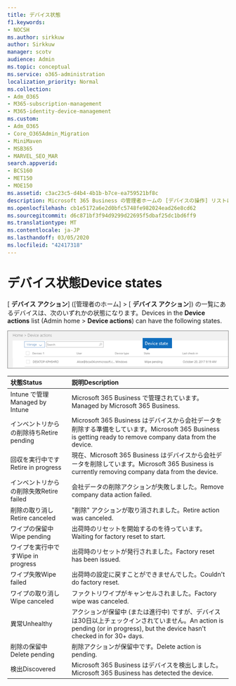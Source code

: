 ```yaml
---
title: デバイス状態
f1.keywords:
- NOCSH
ms.author: sirkkuw
author: Sirkkuw
manager: scotv
audience: Admin
ms.topic: conceptual
ms.service: o365-administration
localization_priority: Normal
ms.collection:
- Adm_O365
- M365-subscription-management
- M365-identity-device-management
ms.custom:
- Adm_O365
- Core_O365Admin_Migration
- MiniMaven
- MSB365
- MARVEL_SEO_MAR
search.appverid:
- BCS160
- MET150
- MOE150
ms.assetid: c3ac23c5-d4b4-4b1b-b7ce-ea759521bf8c
description: Microsoft 365 Business の管理者ホームの [デバイスの操作] リストに表示されるさまざまなデバイスの状態について説明します。
ms.openlocfilehash: cb1e5172a6e2d0bfc5748fe982024ead26e8cd62
ms.sourcegitcommit: d6c871bf3f94d9299d22695f5dbaf25dc1bd6ff9
ms.translationtype: MT
ms.contentlocale: ja-JP
ms.lasthandoff: 03/05/2020
ms.locfileid: "42417318"
---
```

# <a name="device-states"></a><span data-ttu-id="4fc28-103">デバイス状態</span><span class="sxs-lookup"><span data-stu-id="4fc28-103">Device states</span></span>

<span data-ttu-id="4fc28-104">[ **デバイス アクション**] ([管理者のホーム] \> [ **デバイス アクション**]) の一覧にあるデバイスは、次のいずれかの状態になります。</span><span class="sxs-lookup"><span data-stu-id="4fc28-104">Devices in the **Device actions** list (Admin home \> **Device actions**) can have the following states.</span></span>
  
![In the Device actions list, you can see the Devices states.](../media/a621c47e-45d9-4e1a-beb9-c03254d40c1d.png)
  
|<span data-ttu-id="4fc28-106">**状態**</span><span class="sxs-lookup"><span data-stu-id="4fc28-106">**Status**</span></span>|<span data-ttu-id="4fc28-107">**説明**</span><span class="sxs-lookup"><span data-stu-id="4fc28-107">**Description**</span></span>|
|:-----|:-----|
|<span data-ttu-id="4fc28-108">Intune で管理</span><span class="sxs-lookup"><span data-stu-id="4fc28-108">Managed by Intune</span></span>  <br/> |<span data-ttu-id="4fc28-109">Microsoft 365 Business で管理されています。</span><span class="sxs-lookup"><span data-stu-id="4fc28-109">Managed by Microsoft 365 Business.</span></span>  <br/> |
|<span data-ttu-id="4fc28-110">インベントリからの削除待ち</span><span class="sxs-lookup"><span data-stu-id="4fc28-110">Retire pending</span></span>  <br/> |<span data-ttu-id="4fc28-111">Microsoft 365 Business はデバイスから会社データを削除する準備をしています。</span><span class="sxs-lookup"><span data-stu-id="4fc28-111">Microsoft 365 Business is getting ready to remove company data from the device.</span></span>  <br/> |
|<span data-ttu-id="4fc28-112">回収を実行中です</span><span class="sxs-lookup"><span data-stu-id="4fc28-112">Retire in progress</span></span>  <br/> |<span data-ttu-id="4fc28-113">現在、Microsoft 365 Business はデバイスから会社データを削除しています。</span><span class="sxs-lookup"><span data-stu-id="4fc28-113">Microsoft 365 Business is currently removing company data from the device.</span></span>  <br/> |
|<span data-ttu-id="4fc28-114">インベントリからの削除失敗</span><span class="sxs-lookup"><span data-stu-id="4fc28-114">Retire failed</span></span>  <br/> | <span data-ttu-id="4fc28-115">会社データの削除アクションが失敗しました。</span><span class="sxs-lookup"><span data-stu-id="4fc28-115">Remove company data action failed.</span></span>  <br/> |
|<span data-ttu-id="4fc28-116">削除の取り消し</span><span class="sxs-lookup"><span data-stu-id="4fc28-116">Retire canceled</span></span>  <br/> |<span data-ttu-id="4fc28-117">"削除" アクションが取り消されました。</span><span class="sxs-lookup"><span data-stu-id="4fc28-117">Retire action was canceled.</span></span>  <br/> |
|<span data-ttu-id="4fc28-118">ワイプの保留中</span><span class="sxs-lookup"><span data-stu-id="4fc28-118">Wipe pending</span></span>  <br/> |<span data-ttu-id="4fc28-119">出荷時のリセットを開始するのを待っています。</span><span class="sxs-lookup"><span data-stu-id="4fc28-119">Waiting for factory reset to start.</span></span>  <br/> |
|<span data-ttu-id="4fc28-120">ワイプを実行中です</span><span class="sxs-lookup"><span data-stu-id="4fc28-120">Wipe in progress</span></span>  <br/> |<span data-ttu-id="4fc28-121">出荷時のリセットが発行されました。</span><span class="sxs-lookup"><span data-stu-id="4fc28-121">Factory reset has been issued.</span></span>  <br/> |
|<span data-ttu-id="4fc28-122">ワイプ失敗</span><span class="sxs-lookup"><span data-stu-id="4fc28-122">Wipe failed</span></span>  <br/> |<span data-ttu-id="4fc28-123">出荷時の設定に戻すことができませんでした。</span><span class="sxs-lookup"><span data-stu-id="4fc28-123">Couldn't do factory reset.</span></span>  <br/> |
|<span data-ttu-id="4fc28-124">ワイプの取り消し</span><span class="sxs-lookup"><span data-stu-id="4fc28-124">Wipe canceled</span></span>  <br/> |<span data-ttu-id="4fc28-125">ファクトリワイプがキャンセルされました。</span><span class="sxs-lookup"><span data-stu-id="4fc28-125">Factory wipe was canceled.</span></span>  <br/> |
|<span data-ttu-id="4fc28-126">異常</span><span class="sxs-lookup"><span data-stu-id="4fc28-126">Unhealthy</span></span>  <br/> |<span data-ttu-id="4fc28-127">アクションが保留中 (または進行中) ですが、デバイスは30日以上チェックインされていません。</span><span class="sxs-lookup"><span data-stu-id="4fc28-127">An action is pending (or in progress), but the device hasn't checked in for 30+ days.</span></span>  <br/> |
|<span data-ttu-id="4fc28-128">削除の保留中</span><span class="sxs-lookup"><span data-stu-id="4fc28-128">Delete pending</span></span>  <br/> |<span data-ttu-id="4fc28-129">削除アクションが保留中です。</span><span class="sxs-lookup"><span data-stu-id="4fc28-129">Delete action is pending.</span></span>  <br/> |
|<span data-ttu-id="4fc28-130">検出</span><span class="sxs-lookup"><span data-stu-id="4fc28-130">Discovered</span></span>  <br/> |<span data-ttu-id="4fc28-131">Microsoft 365 Business はデバイスを検出しました。</span><span class="sxs-lookup"><span data-stu-id="4fc28-131">Microsoft 365 Business has detected the device.</span></span>  <br/> |
   
